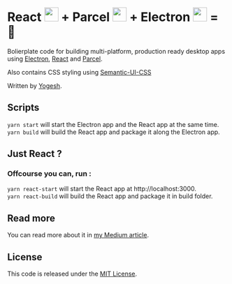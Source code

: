 # React <img src="https://cdn4.iconfinder.com/data/icons/logos-3/600/React.js_logo-32.png" width=32> + Parcel <img src="https://parceljs.org/assets/parcel@2x.png" width=32> + Electron <img src="https://electronjs.org/images/favicon.ico" width="32"> = 🎉

Bolierplate code for building multi-platform, production ready desktop apps using [Electron](https://electronjs.org/), [React](https://reactjs.irg) and [Parcel](https://parceljs.org/).

Also contains CSS styling using [Semantic-UI-CSS](https://github.com/Semantic-Org/Semantic-UI-CSS)

Written by [Yogesh](https://twitter.com/igoy_k).

## Scripts

`yarn start` will start the Electron app and the React app at the same time.  
`yarn build` will build the React app and package it along the Electron app.

## Just React ?

### Offcourse you can, run :

`yarn react-start` will start the React app at http://localhost:3000.  
`yarn react-build` will build the React app and package it in build folder.

## Read more

You can read more about it in [my Medium article](https://medium.com/@yogeshkumarr/).

## License

This code is released under the [MIT License](LICENSE).

